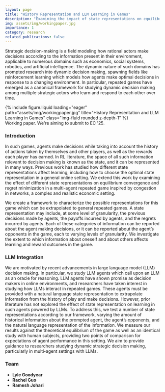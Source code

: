 ```yaml
---
layout: page
title: "History Representation and LLM Learning in Games"
description: "Examining the impact of state representations on equilibrium convergence and regret minimization in multi-agent repeated games"
img: assets/img/workingpaper.jpg
importance: 1
category: research
related_publications: false
---
```


Strategic decision-making is a field modeling how rational actors make decisions according to the information present in their environment, applicable to numerous domains such as economics, social systems, robotics, and artificial intelligence. The dynamic nature of such domains has prompted research into dynamic decision making, spawning fields like reinforcement learning which models how agents make optimal decisions in response to a changing environment. In particular, repeated games have emerged as a canonical framework for studying dynamic decision making among multiple strategic actors who learn and respond to each other over time.

<div class="row">
    <div class="col-sm mt-3 mt-md-0">
        {% include figure.liquid loading="eager" path="assets/img/workingpaper.jpg" title="History Representation and LLM Learning in Games" class="img-fluid rounded z-depth-1" %}
    </div>
</div>
<div class="caption">
    Working paper. We're aiming to submit to EC '25.
</div>

### Introduction
In such games, agents make decisions while taking into account the history of actions taken by themselves and other players, as well as the rewards each player has earned. In RL literature, the space of all such information relevant to decision making is known as the state, and it can be represented in many ways. Previous work has studied how different state representations affect learning, including how to choose the optimal state representation in a general online setting. We extend this work by examining the effect of different state representations on equilibrium convergence and regret minimization in a multi-agent repeated game inspired by congestion in networks, a complex and realistic economic setting.

We create a framework to characterize the possible representations for this game which can be extrapolated to general repeated games. A state representation may include, at some level of granularity, the previous decisions made by agents, the payoffs incurred by agents, and the regrets incurred by agents. Each of these categories of information can be reported about the agent making decisions, or it can be reported about the agent’s opponents in the game, each to varying levels of granularity. We investigate the extent to which information about oneself and about others affects learning and reward outcomes in the game.

### LLM Integration
We are motivated by recent advancements in large language model (LLM) decision making. In particular, we study LLM agents which call upon an LLM as an oracle for reasoning. LLM agents have shown promise as decision makers in online environments, and researchers have taken interest in studying how LLMs interact in repeated games. These agents must be provided with a natural language state representation to extrapolate information from the history of play and make decisions. However, prior literature has not explored the effect of state representation on learning in such agents powered by LLMs. To address this, we test a number of state representations according to our framework, varying the amount of historical information about the prompted agent, the agent’s opponents, and the natural language representation of the information. We measure our results against the theoretical equilibrium of the game as well as an identical study with human subjects, providing two points of comparison for expectations of agent performance in this setting. We aim to provide guidance to researchers studying dynamic strategic decision making, particularly in multi-agent settings with LLMs.

### Team
- **Lyle Goodyear**
- **Rachel Guo**
- **Ramesh Johari**
